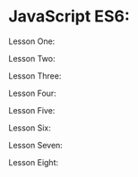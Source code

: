 # JavaScript ES6:

Lesson One:


Lesson Two:


Lesson Three:


Lesson Four:

Lesson Five:

 Lesson Six:

Lesson Seven:

Lesson Eight:


